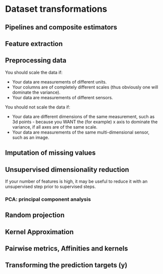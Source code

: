 # Dataset transformations

## Pipelines and composite estimators

## Feature extraction

## Preprocessing data

You should scale the data if:

- Your data are measurements of different units.
- Your columns are of completely different scales (thus obviously one will dominate the variance).
- Your data are measurements of different sensors.

You should not scale the data if:

- Your data are different dimensions of the same measurement, such as 3d points - because you WANT the (for example) x axis to dominate the variance, if all axes are of the same scale.
- Your data are measurements of the same multi-dimensional sensor, such as an image.

## Imputation of missing values

## Unsupervised dimensionality reduction

If your number of features is high, it may be useful to reduce it with an unsupervised step prior to supervised steps.

### PCA: principal component analysis


## Random projection

## Kernel Approximation

## Pairwise metrics, Affinities and kernels

## Transforming the prediction targets (y)
